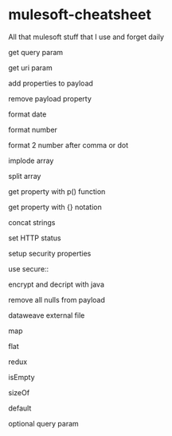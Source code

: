 # mulesoft-cheatsheet
All that mulesoft stuff that I use and forget daily

get query param

get uri param

add properties to payload

remove payload property

format date

format number

format 2 number after comma or dot

implode array

split array

get property with p() function

get property with {} notation

concat strings

set HTTP  status

setup security properties

use secure::

encrypt and decript with java

remove all nulls from payload

dataweave external file

map

flat

redux

isEmpty

sizeOf

default

optional query param
```ruby

```
